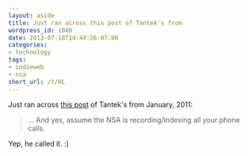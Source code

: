 ```yaml
---
layout: aside
title: Just ran across this post of Tantek's from
wordpress_id: 1040
date: 2013-07-18T14:44:26-07:00
categories:
- technology
tags:
- indieweb
- nsa
short_url: /t/HL
---
```

Just ran across <a href="http://tantek.com/2011/009/t3/value-searching-finding-past-tweets-self-hosting"
rel="in-reply-to">this post</a> of Tantek's from January, 2011:

> ... And yes, assume the NSA is recording/indexing all your phone calls.

Yep, he called it. :)
